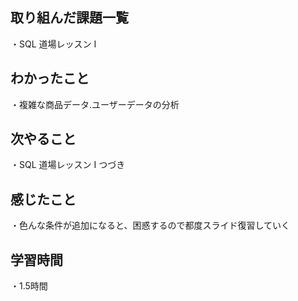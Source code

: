 ## 取り組んだ課題一覧
・SQL 道場レッスン Ⅰ 
## わかったこと
・複雑な商品データ.ユーザーデータの分析
## 次やること
・SQL 道場レッスン Ⅰ つづき
## 感じたこと
・色んな条件が追加になると、困惑するので都度スライド復習していく
## 学習時間
・1.5時間